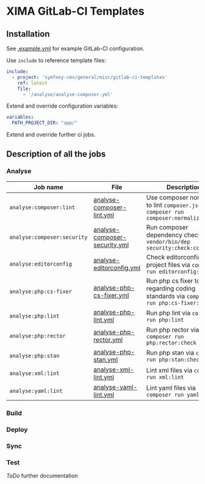 # XIMA GitLab-CI Templates


## Installation

See [.example.yml](.example.yml) for example GitLab-CI configuration.

Use `include` to reference template files:

```yaml
include:
  - project: 'symfony-cms/general/misc/gitlab-ci-templates'
    ref: latest
    file:
      - '/analyse/analyse-composer.yml'
```

Extend and override configuration variables:

```yaml
variables:
  PATH_PROJECT_DIR: "app/"
```

Extend and override further ci jobs.

## Description of all the jobs

### Analyse

| Job name                    | File                                                                     | Description                                                                                |
|-----------------------------|--------------------------------------------------------------------------|--------------------------------------------------------------------------------------------|
| `analyse:composer:lint`     | [analyse-composer-lint.yml](./analyse/analyse-composer-lint.yml)         | Use composer normalize to lint `composer.json` via `composer run composer:normalize:check` |
| `analyse:composer:security` | [analyse-composer-security.yml](./analyse/analyse-composer-security.yml) | Run composer dependency check via `vendor/bin/dep security:check:composer`                 |
| `analyse:editorconfig`      | [analyse-editorconfig.yml](./analyse/analyse-editorconfig.yml)           | Check editorconfig for project files via `composer run editorconfig:check`                 |
| `analyse:php:cs-fixer`      | [analyse-php-cs-fixer.yml](./analyse/analyse-php-cs-fixer.yml)           | Run php cs fixer to fix regarding coding standards via `composer run php:cs-fixer:check`   |
| `analyse:php:lint`          | [analyse-php-lint.yml](./analyse/analyse-php-lint.yml)                   | Run php lint via `composer run php:lint`                                                   |
| `analyse:php:rector`        | [analyse-php-rector.yml](./analyse/analyse-php-rector.yml)               | Run php rector via `composer run php:rector:check`                                         |
| `analyse:php:stan`          | [analyse-php-stan.yml](./analyse/analyse-php-stan.yml)                   | Run php stan via `composer run php:stan:check`                                             |
| `analyse:xml:lint`          | [analyse-xml-lint.yml](./analyse/analyse-xml-lint.yml)                   | Lint xml files via `composer run xml:lint`                                                 |
| `analyse:yaml:lint`         | [analyse-yaml-lint.yml](./analyse/analyse-yaml-lint.yml)                 | Lint yaml files via `composer run yaml:lint`                                               |


### Build

### Deploy

### Sync

### Test

_ToDo_ further documentation